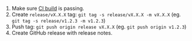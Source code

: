 1. Make sure [CI build](https://github.com/batect/batect-wrapper-validation-action/actions/workflows/ci.yml?query=branch%3Amain) is passing.
2. Create `release/vX.X.X` tag: `git tag -s release/vX.X.X -m vX.X.X` (eg. `git tag -s release/v1.2.3 -m v1.2.3`)
3. Push tag: `git push origin release vX.X.X` (eg. `git push origin v1.2.3`)
4. Create GitHub release with release notes.
